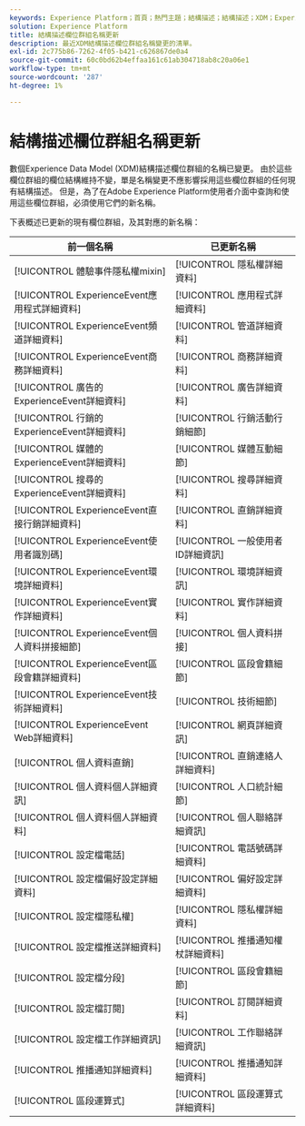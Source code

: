 ```yaml
---
keywords: Experience Platform；首頁；熱門主題；結構描述；結構描述；XDM；ExperienceEvent；欄位；結構描述；結構描述設計；欄位群組；欄位群組；enduserids；一般使用者；id；更新；
solution: Experience Platform
title: 結構描述欄位群組名稱更新
description: 最近XDM結構描述欄位群組名稱變更的清單。
exl-id: 2c775b86-7262-4f05-b421-c626867de0a4
source-git-commit: 60c0bd62b4effaa161c61ab304718ab8c20a06e1
workflow-type: tm+mt
source-wordcount: '287'
ht-degree: 1%

---
```



# 結構描述欄位群組名稱更新

數個Experience Data Model (XDM)結構描述欄位群組的名稱已變更。 由於這些欄位群組的欄位結構維持不變，單是名稱變更不應影響採用這些欄位群組的任何現有結構描述。 但是，為了在Adobe Experience Platform使用者介面中查詢和使用這些欄位群組，必須使用它們的新名稱。

下表概述已更新的現有欄位群組，及其對應的新名稱：

| 前一個名稱 | 已更新名稱 |
| --- | --- |
| [!UICONTROL 體驗事件隱私權mixin] | [!UICONTROL 隱私權詳細資料] |
| [!UICONTROL ExperienceEvent應用程式詳細資料] | [!UICONTROL 應用程式詳細資料] |
| [!UICONTROL ExperienceEvent頻道詳細資料] | [!UICONTROL 管道詳細資料] |
| [!UICONTROL ExperienceEvent商務詳細資料] | [!UICONTROL 商務詳細資料] |
| [!UICONTROL 廣告的ExperienceEvent詳細資料] | [!UICONTROL 廣告詳細資料] |
| [!UICONTROL 行銷的ExperienceEvent詳細資料] | [!UICONTROL 行銷活動行銷細節] |
| [!UICONTROL 媒體的ExperienceEvent詳細資料] | [!UICONTROL 媒體互動細節] |
| [!UICONTROL 搜尋的ExperienceEvent詳細資料] | [!UICONTROL 搜尋詳細資料] |
| [!UICONTROL ExperienceEvent直接行銷詳細資料] | [!UICONTROL 直銷詳細資料] |
| [!UICONTROL ExperienceEvent使用者識別碼] | [!UICONTROL 一般使用者ID詳細資訊] |
| [!UICONTROL ExperienceEvent環境詳細資料] | [!UICONTROL 環境詳細資訊] |
| [!UICONTROL ExperienceEvent實作詳細資料] | [!UICONTROL 實作詳細資料] |
| [!UICONTROL ExperienceEvent個人資料拼接細節] | [!UICONTROL 個人資料拼接] |
| [!UICONTROL ExperienceEvent區段會籍詳細資料] | [!UICONTROL 區段會籍細節] |
| [!UICONTROL ExperienceEvent技術詳細資料] | [!UICONTROL 技術細節] |
| [!UICONTROL ExperienceEvent Web詳細資料] | [!UICONTROL 網頁詳細資訊] |
| [!UICONTROL 個人資料直銷] | [!UICONTROL 直銷連絡人詳細資料] |
| [!UICONTROL 個人資料個人詳細資訊] | [!UICONTROL 人口統計細節] |
| [!UICONTROL 個人資料個人詳細資料] | [!UICONTROL 個人聯絡詳細資訊] |
| [!UICONTROL 設定檔電話] | [!UICONTROL 電話號碼詳細資料] |
| [!UICONTROL 設定檔偏好設定詳細資料] | [!UICONTROL 偏好設定詳細資料] |
| [!UICONTROL 設定檔隱私權] | [!UICONTROL 隱私權詳細資料] |
| [!UICONTROL 設定檔推送詳細資料] | [!UICONTROL 推播通知權杖詳細資料] |
| [!UICONTROL 設定檔分段] | [!UICONTROL 區段會籍細節] |
| [!UICONTROL 設定檔訂閱] | [!UICONTROL 訂閱詳細資料] |
| [!UICONTROL 設定檔工作詳細資訊] | [!UICONTROL 工作聯絡詳細資訊] |
| [!UICONTROL 推播通知詳細資料] | [!UICONTROL 推播通知詳細資料] |
| [!UICONTROL 區段運算式] | [!UICONTROL 區段運算式詳細資料] |
